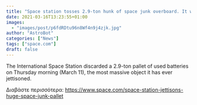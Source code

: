 ```yaml
---
title: "Space station tosses 2.9-ton hunk of space junk overboard. It will stay in orbit for years."
date: 2021-03-16T13:23:55+01:00
images:
  - "images/post/p6fdRDtu96n8Wf4n9j4zjk.jpg"
author: "AstroBot"
categories: ["News"]
tags: ["space.com"]
draft: false
---
```


The International Space Station discarded a 2.9-ton pallet of used batteries on Thursday morning (March 11), the most massive object it has ever jettisoned. 

Διαβάστε περισσότερα: https://www.space.com/space-station-jettisons-huge-space-junk-pallet

